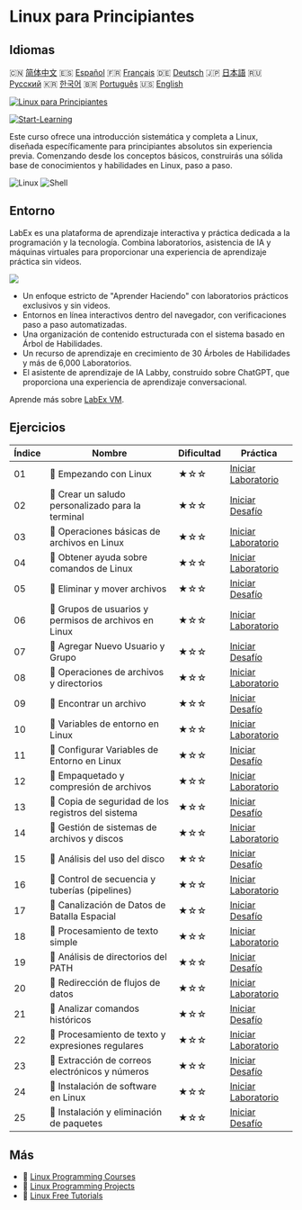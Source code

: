 # Linux para Principiantes

## Idiomas

🇨🇳 [简体中文](README_zh.md) 🇪🇸 [Español](README_es.md) 🇫🇷 [Français](README_fr.md) 🇩🇪 [Deutsch](README_de.md) 🇯🇵 [日本語](README_ja.md) 🇷🇺 [Русский](README_ru.md) 🇰🇷 [한국어](README_ko.md) 🇧🇷 [Português](README_pt.md) 🇺🇸 [English](README.md) 

[![Linux para Principiantes](https://cover-creator.labex.io/linux-for-noobs.png?lang=es)](https://labex.io/es/courses/linux-for-noobs)

[![Start-Learning](https://img.shields.io/badge/Start-Learning-whitesmoke?style=for-the-badge)](https://labex.io/es/courses/linux-for-noobs)

Este curso ofrece una introducción sistemática y completa a Linux, diseñada específicamente para principiantes absolutos sin experiencia previa. Comenzando desde los conceptos básicos, construirás una sólida base de conocimientos y habilidades en Linux, paso a paso.

![Linux](https://img.shields.io/badge/Linux-whitesmoke?style=for-the-badge&logo=linux)
![Shell](https://img.shields.io/badge/Shell-whitesmoke?style=for-the-badge&logo=shell)


## Entorno

LabEx es una plataforma de aprendizaje interactiva y práctica dedicada a la programación y la tecnología. Combina laboratorios, asistencia de IA y máquinas virtuales para proporcionar una experiencia de aprendizaje práctica sin videos.

![](https://tutorial-screenshot.getvm.io/images/vm-1725247253.png)

- Un enfoque estricto de "Aprender Haciendo" con laboratorios prácticos exclusivos y sin videos.
- Entornos en línea interactivos dentro del navegador, con verificaciones paso a paso automatizadas.
- Una organización de contenido estructurada con el sistema basado en Árbol de Habilidades.
- Un recurso de aprendizaje en crecimiento de 30 Árboles de Habilidades y más de 6,000 Laboratorios.
- El asistente de aprendizaje de IA Labby, construido sobre ChatGPT, que proporciona una experiencia de aprendizaje conversacional.

Aprende más sobre [LabEx VM](https://support.labex.io/using-labex/virtual-machine).

## Ejercicios

|   Índice | Nombre                                                | Dificultad   | Práctica                                                                                                                            |
|----------|-------------------------------------------------------|--------------|-------------------------------------------------------------------------------------------------------------------------------------|
|       01 | 📖 Empezando con Linux                                | ★☆☆          | <a target='_blank' href='https://labex.io/es/tutorials/linux-getting-started-with-linux-446315'>Iniciar Laboratorio</a>             |
|       02 | 🎯 Crear un saludo personalizado para la terminal     | ★☆☆          | <a target='_blank' href='https://labex.io/es/tutorials/linux-create-personalized-terminal-greeting-446322'>Iniciar Desafío</a>      |
|       03 | 📖 Operaciones básicas de archivos en Linux           | ★☆☆          | <a target='_blank' href='https://labex.io/es/tutorials/linux-basic-file-operations-in-linux-18001'>Iniciar Laboratorio</a>          |
|       04 | 📖 Obtener ayuda sobre comandos de Linux              | ★☆☆          | <a target='_blank' href='https://labex.io/es/tutorials/linux-get-help-on-linux-commands-18000'>Iniciar Laboratorio</a>              |
|       05 | 🎯 Eliminar y mover archivos                          | ★☆☆          | <a target='_blank' href='https://labex.io/es/tutorials/linux-delete-and-move-files-7777'>Iniciar Desafío</a>                        |
|       06 | 📖 Grupos de usuarios y permisos de archivos en Linux | ★☆☆          | <a target='_blank' href='https://labex.io/es/tutorials/linux-linux-user-group-and-file-permissions-18002'>Iniciar Laboratorio</a>   |
|       07 | 🎯 Agregar Nuevo Usuario y Grupo                      | ★☆☆          | <a target='_blank' href='https://labex.io/es/tutorials/linux-add-new-user-and-group-17987'>Iniciar Desafío</a>                      |
|       08 | 📖 Operaciones de archivos y directorios              | ★☆☆          | <a target='_blank' href='https://labex.io/es/tutorials/linux-file-and-directory-operations-17997'>Iniciar Laboratorio</a>           |
|       09 | 🎯 Encontrar un archivo                               | ★☆☆          | <a target='_blank' href='https://labex.io/es/tutorials/linux-find-a-file-17993'>Iniciar Desafío</a>                                 |
|       10 | 📖 Variables de entorno en Linux                      | ★☆☆          | <a target='_blank' href='https://labex.io/es/tutorials/linux-environment-variables-in-linux-385274'>Iniciar Laboratorio</a>         |
|       11 | 🎯 Configurar Variables de Entorno en Linux           | ★☆☆          | <a target='_blank' href='https://labex.io/es/tutorials/linux-configure-linux-environment-variables-437861'>Iniciar Desafío</a>      |
|       12 | 📖 Empaquetado y compresión de archivos               | ★☆☆          | <a target='_blank' href='https://labex.io/es/tutorials/linux-file-packaging-and-compression-385413'>Iniciar Laboratorio</a>         |
|       13 | 🎯 Copia de seguridad de los registros del sistema    | ★☆☆          | <a target='_blank' href='https://labex.io/es/tutorials/linux-backup-system-log-17989'>Iniciar Desafío</a>                           |
|       14 | 📖 Gestión de sistemas de archivos y discos           | ★☆☆          | <a target='_blank' href='https://labex.io/es/tutorials/linux-file-system-and-disk-management-17999'>Iniciar Laboratorio</a>         |
|       15 | 🎯 Análisis del uso del disco                         | ★☆☆          | <a target='_blank' href='https://labex.io/es/tutorials/linux-analyzing-disk-usage-7775'>Iniciar Desafío</a>                         |
|       16 | 📖 Control de secuencia y tuberías (pipelines)        | ★☆☆          | <a target='_blank' href='https://labex.io/es/tutorials/linux-sequence-control-and-pipeline-17994'>Iniciar Laboratorio</a>           |
|       17 | 🎯 Canalización de Datos de Batalla Espacial          | ★☆☆          | <a target='_blank' href='https://labex.io/es/tutorials/linux-space-battle-data-pipeline-385343'>Iniciar Desafío</a>                 |
|       18 | 📖 Procesamiento de texto simple                      | ★☆☆          | <a target='_blank' href='https://labex.io/es/tutorials/linux-simple-text-processing-18004'>Iniciar Laboratorio</a>                  |
|       19 | 🎯 Análisis de directorios del PATH                   | ★☆☆          | <a target='_blank' href='https://labex.io/es/tutorials/linux-analyzing-path-directories-385344'>Iniciar Desafío</a>                 |
|       20 | 📖 Redirección de flujos de datos                     | ★☆☆          | <a target='_blank' href='https://labex.io/es/tutorials/linux-data-stream-redirection-17995'>Iniciar Laboratorio</a>                 |
|       21 | 🎯 Analizar comandos históricos                       | ★☆☆          | <a target='_blank' href='https://labex.io/es/tutorials/linux-analyze-historical-commands-17988'>Iniciar Desafío</a>                 |
|       22 | 📖 Procesamiento de texto y expresiones regulares     | ★☆☆          | <a target='_blank' href='https://labex.io/es/tutorials/linux-text-processing-and-regular-expressions-18003'>Iniciar Laboratorio</a> |
|       23 | 🎯 Extracción de correos electrónicos y números       | ★☆☆          | <a target='_blank' href='https://labex.io/es/tutorials/linux-extracting-mails-and-numbers-17991'>Iniciar Desafío</a>                |
|       24 | 📖 Instalación de software en Linux                   | ★☆☆          | <a target='_blank' href='https://labex.io/es/tutorials/linux-software-installation-on-linux-18005'>Iniciar Laboratorio</a>          |
|       25 | 🎯 Instalación y eliminación de paquetes              | ★☆☆          | <a target='_blank' href='https://labex.io/es/tutorials/linux-installing-and-removing-packages-385380'>Iniciar Desafío</a>           |

## Más

- 🔗 [Linux Programming Courses](https://github.com/labex-labs/awesome-programming-courses)
- 🔗 [Linux Programming Projects](https://github.com/labex-labs/awesome-programming-projects)
- 🔗 [Linux Free Tutorials](https://github.com/labex-labs/linux-free-tutorials)

